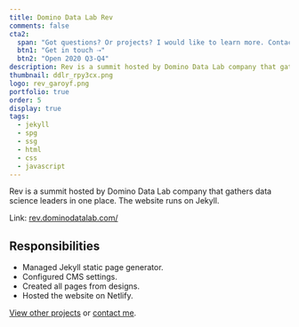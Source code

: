 ```yaml
---
title: Domino Data Lab Rev
comments: false
cta2:
  span: "Got questions? Or projects? I would like to learn more. Contact me today!"
  btn1: "Get in touch ⇢"
  btn2: "Open 2020 Q3-Q4"
description: Rev is a summit hosted by Domino Data Lab company that gathers data science leaders in one place.
thumbnail: ddlr_rpy3cx.png
logo: rev_garoyf.png
portfolio: true
order: 5
display: true
tags:
  - jekyll
  - spg
  - ssg
  - html
  - css
  - javascript
---
```


Rev is a summit hosted by Domino Data Lab company that gathers data science leaders in one place. The website runs on Jekyll.

Link: [rev.dominodatalab.com/](//rev.dominodatalab.com/)

## Responsibilities

- Managed Jekyll static page generator.
- Configured CMS settings.
- Created all pages from designs.
- Hosted the website on Netlify.

[View other projects](/portfolio/) or [contact me](/contact/).
